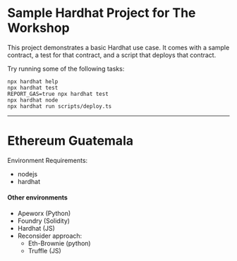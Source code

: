 # Sample Hardhat Project for The Workshop

This project demonstrates a basic Hardhat use case. It comes with a sample contract, a test for that contract, and a script that deploys that contract.

Try running some of the following tasks:

```shell
npx hardhat help
npx hardhat test
REPORT_GAS=true npx hardhat test
npx hardhat node
npx hardhat run scripts/deploy.ts
```

---

# Ethereum Guatemala

Environment Requirements:

- nodejs
- hardhat

#### Other environments

- Apeworx (Python)
- Foundry (Solidity)
- Hardhat (JS)
- Reconsider approach:
  - Eth-Brownie (python)
  - Truffle (JS)
